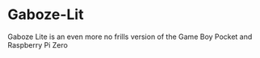 # Gaboze-Lit
Gaboze Lite is an even more no frills version of the Game Boy Pocket and Raspberry Pi Zero
